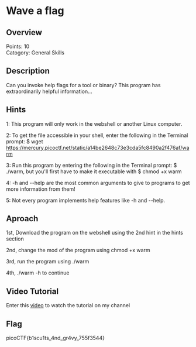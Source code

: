 # Wave a flag


## Overview
Points: 10   
Catogory: General Skills

## Description
Can you invoke help flags for a tool or binary? This program has extraordinarily helpful information...

## Hints
1: This program will only work in the webshell or another Linux computer.

2: To get the file accessible in your shell, enter the following in the Terminal prompt: $ wget https://mercury.picoctf.net/static/a14be2648c73e3cda5fc8490a2f476af/warm

3: Run this program by entering the following in the Terminal prompt: $ ./warm, but you'll first have to make it executable with $ chmod +x warm

4: -h and --help are the most common arguments to give to programs to get more information from them!

5: Not every program implements help features like -h and --help.

## Aproach
1st, Download the program on the webshell using the 2nd hint in the hints section

2nd, change the mod of the program using chmod +x warm

3rd, run the program using ./warm 

4th, ./warm -h to continue 

## Video Tutorial
Enter this [video]() to watch the tutorial on my channel

## Flag
picoCTF{b1scu1ts_4nd_gr4vy_755f3544}
